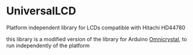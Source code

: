 # UniversalLCD
 Platform independent library for LCDs compatible with Hitachi HD44780

this library is a modified version of the library for Arduino [Omnicrystal](https://github.com/RecursiveError/omnicrystal), to run independently of the platform
